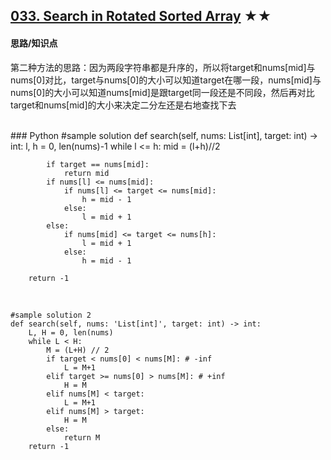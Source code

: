 ## [033. Search in Rotated Sorted Array][1] ★★
[1]: https://leetcode.com/problems/search-in-rotated-sorted-array/

    
#### 思路/知识点
第二种方法的思路：因为两段字符串都是升序的，所以将target和nums[mid]与nums[0]对比，target与nums[0]的大小可以知道target在哪一段，nums[mid]与nums[0]的大小可以知道nums[mid]是跟target同一段还是不同段，然后再对比target和nums[mid]的大小来决定二分左还是右地查找下去


  <br />  
### Python
    #sample solution
    def search(self, nums: List[int], target: int) -> int:
        l, h = 0, len(nums)-1
        while l <= h:
            mid = (l+h)//2
            
            if target == nums[mid]:
                return mid
            if nums[l] <= nums[mid]:
                if nums[l] <= target <= nums[mid]:
                    h = mid - 1
                else:
                    l = mid + 1
            else:
                if nums[mid] <= target <= nums[h]:
                    l = mid + 1
                else:
                    h = mid - 1
            
        return -1
        

  <br /> 

    #sample solution 2
    def search(self, nums: 'List[int]', target: int) -> int:
        L, H = 0, len(nums)
        while L < H:
            M = (L+H) // 2
            if target < nums[0] < nums[M]: # -inf
                L = M+1
            elif target >= nums[0] > nums[M]: # +inf
                H = M
            elif nums[M] < target:
                L = M+1
            elif nums[M] > target:
                H = M
            else:
                return M
        return -1

  <br /> 

  
